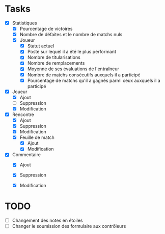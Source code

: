 # Tasks
 - [x] Statistiques
   - [x] Pourcentage de victoires
   - [x] Nombre de défaites et le nombre de matchs nuls
   - [x] Joueur
     - [x] Statut actuel
     - [x] Poste sur lequel il a été le plus performant
     - [x] Nombre de titularisations
     - [x] Nombre de remplacements
     - [x] Moyenne de ses évaluations de l'entraîneur
     - [x] Nombre de matchs consécutifs auxquels il a participé
     - [x] Pourcentage de matchs qu'il a gagnés parmi ceux auxquels il a participé
 - [x] Joueur
   - [x] Ajout
   - [ ] Suppression
   - [x] Modification
 - [x] Rencontre
   - [x] Ajout
   - [x] Suppression
   - [x] Modification
   - [x] Feuille de match
     - [x] Ajout
     - [x] Modification
 - [x] Commentaire
   - [x] Ajout
   - [x] Suppression
   - [x] Modification


# TODO
 - [ ] Changement des notes en étoiles
 - [ ] Changer le soumission des formulaire aux contrôleurs
